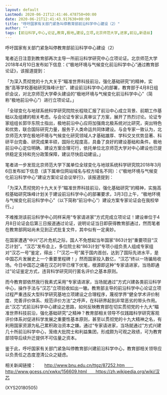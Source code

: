 ```yaml
---
layout: default
Lastmod: 2020-06-21T12:41:46.478750+00:00
date: 2020-06-21T12:41:43.917630+00:00
title: "呼吁国家有关部门紧急叫停教育部前沿科学中心建设（2）"
author: ""
tags: [前沿科学,中心,论证,教育,极地,建设,立项,北京师范大学,进家,前沿,新语丝]
---
```


呼吁国家有关部门紧急叫停教育部前沿科学中心建设（2）

笔者近日注意到教育部再次主导一所前沿科学研究中心立项论证。北京师范大学2018年4月10日发布如下信息：《“极地环境与气候变化前沿科学中心”通过教育部论证》，该报道提到：

「为深入贯彻党的十九大关于“瞄准世界科技前沿，强化基础研究”的精神，实施“高等学校基础研究珠峰计划”、建设前沿科学中心的部署，教育部于4月8日组织会议，对北京师范大学牵头建设的“极地环境与气候变化前沿科学中心”（简称“极地前沿中心”）进行立项论证。」

「全球变化与地球系统科学研究院院长程晓汇报了前沿中心成立背景、前期工作基础以及组建的相关考虑。与会论证专家认真审议了方案，展开了热烈讨论。论证专家组组长郭华东院士指出，极地前沿中心应将加强南北极系统对比研究，突出特色和优势，联合国际研究力量，服务于人类命运共同体建设。与会专家一致认为，北京师范大学在极地环境与气候变化研究领域人才基础雄厚、学科交叉优势显著、科研平台完备、研究成果丰硕，国际化程度高，具备了良好的建设基础和条件。极地前沿中心定位明确、建设方案合理可行，依托单位北京师范大学对中心建设也已提供稳定支持和充分政策保障，建议尽快启动建设。」

笔者进一步发现北京师范大学下属单位全球变化与地球系统科学研究院2018年3月6日发布如下信息（该下属单位网站域名与校方域名不同）：《“极地环境与气候变化前沿科学中心”建设方案论证会议举行》，该报道提到：

「为深入贯彻党的十九大关于“瞄准世界科技前沿，强化基础研究”的精神，实施高校基础研究珠峰计划关于建设前沿科学中心的部署要求，3月3日上午，“极地环境与气候变化前沿科学中心”（以下简称“前沿中心”）建设方案专家论证会在我校举行。」

不难推测该前沿科学中心同样采用“专家请进家”方式完成立项论证！建设单位于4月8日论证会后第三日报道通过论证，说明论证当日即获得教育部通过，然而笔者在教育部网站尚未见到正式批复文件，其中似有一定奥妙。

在国家遭遇“中兴”芯片危机之际，国人不免想起当年国家“863计划”重要项目“汉芯计划”。“汉芯”发布会上，多位院士和“863计划”专项小组负责人组成专家组对“汉芯一号”鉴定，得出：「“汉芯一号”属于国内首创，达到了国际先进水平，是中国芯片发展史上一个重要里程碑！」然而国家投入数亿，“汉芯”终以一场骗局收场。今日中国芯之痛在汉芯时早已埋下伏笔，根源即这种“专家请进家，当场即通过”论证鉴定方式，违背科学研究同行匿名评价之基本原则。

而今教育部依然我行我素式采用“专家请进家，当场就通过”方式兴建各类前沿科学中心，操作手法与“汉芯”立项验收如出一辙。教育部主导的前沿科学中心论证立项过程严重违反大型科学研究基地立项建设之合理程序，蔑视学界“健全学术评价制度、完善评价体系、规范评价方法”之呼声，在科研界起到非常恶劣的带头作用。此“汉芯”式前沿科学中心建设之思路，如何反映教育部在切实贯彻党的十九大“瞄准世界科技前沿，强化基础研究”之精神？教育部相关领导不仅践踏科学研究客观评价体系对促进科学发展之重要性基本原则，甚至以贯彻党的十九大精神之名，有利用国家资源为私己累积政治资本之嫌。通过“专家请进家，当场就通过”方式兴建几十所前沿科学中心，笼络大批院士和利益集团，形成颇为可观之政绩，可为教育部领导后续升迁提供不可估量之资本。

鉴于此，呼吁国家有关部门紧急叫停教育部兴建前沿科学中心，教育部相关领导应以负责任之态度澄清公众之疑虑。

相关新闻链接：　　http://www.bnu.edu.cn/ttgz/87252.htm　　http://www.gcess.cn/xwkx/156609.html　　https://zh.wikipedia.org/wiki/汉芯

(XYS20180505)

